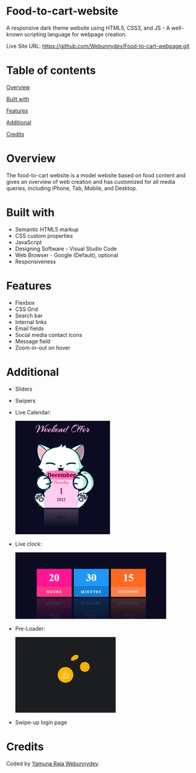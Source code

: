 # Food-to-cart-website
A responsive dark theme website using HTML5, CSS3, and JS - A well-known scripting language for webpage creation.

Live Site URL: https://github.com/Webunnydev/Food-to-cart-webpage.git
# Table of contents
[Overview](#view)
 
[Built with](#built)
 
[Features](#features)

[Additional](#additionals)
 
[Credits](#credits)

<a name="view"></a> 
# Overview
The food-to-cart website is a model website based on food content and gives an overview of web creation and has customized for all media queries, including iPhone, Tab, Mobile, and Desktop.

<a name="built"></a>
# Built with
- Semantic HTML5 markup
- CSS custom properties
- JavaScript
- Designing Software - Visual Studio Code
- Web Browser - Google (Default), optional
- Responsiveness

<a name="features"></a>
# Features
- Flexbox
- CSS Grid
- Search bar
- Internal links 
- Email fields
- Social media contact icons
- Message field
- Zoom-in-out on hover

<a name="additionals"></a>
# Additional
- Sliders
- Swipers
- Live Calendar:

   <img src="/images/Calendar.PNG" height="300px"> 
   
- Live clock:

   <img src="images/clock.PNG" width="400"> 
   
- Pre-Loader:

    <img src="images/preloader.gif" height="200px">
    
- Swipe-up login page


<a name="credits"></a>  
# Credits

Coded by [Yamuna Raja Webunnydev](https://github.com/Webunnydev).
